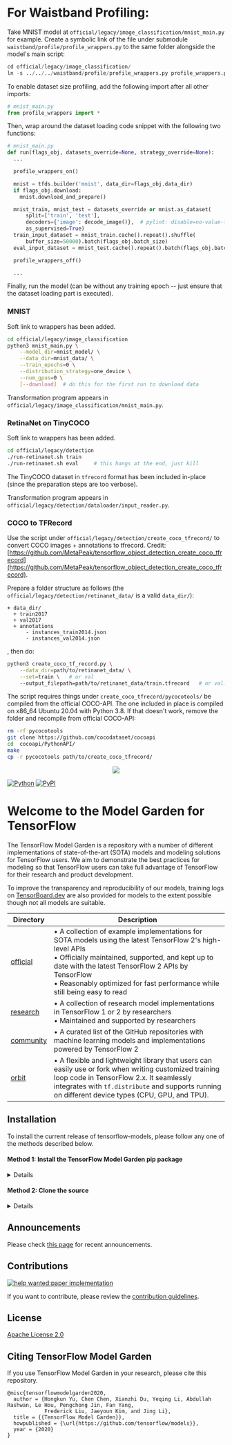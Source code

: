 # For Waistband Profiling:

Take MNIST model at `official/legacy/image_classification/mnist_main.py` for example. Create a symbolic link of the file under submodule
`waistband/profile/profile_wrappers.py` to the same folder alongside the model's main script:

```python
cd official/legacy/image_classification/
ln -s ../../../waistband/profile/profile_wrappers.py profile_wrappers.py
```

To enable dataset size profiling, add the following import after all other imports:

```python
# mnist_main.py
from profile_wrappers import *
```

Then, wrap around the dataset loading code snippet with the following two functions:

```python
# mnist_main.py
def run(flags_obj, datasets_override=None, strategy_override=None):
  ...

  profile_wrappers_on()

  mnist = tfds.builder('mnist', data_dir=flags_obj.data_dir)
  if flags_obj.download:
    mnist.download_and_prepare()

  mnist_train, mnist_test = datasets_override or mnist.as_dataset(
      split=['train', 'test'],
      decoders={'image': decode_image()},  # pylint: disable=no-value-for-parameter
      as_supervised=True)
  train_input_dataset = mnist_train.cache().repeat().shuffle(
      buffer_size=50000).batch(flags_obj.batch_size)
  eval_input_dataset = mnist_test.cache().repeat().batch(flags_obj.batch_size)

  profile_wrappers_off()

  ...
```

Finally, run the model (can be without any training epoch -- just ensure that the dataset loading part is executed).

### MNIST

Soft link to wrappers has been added.

```bash
cd official/legacy/image_classification
python3 mnist_main.py \
    --model_dir=mnist_model/ \
    --data_dir=mnist_data/ \
    --train_epochs=0 \
    --distribution_strategy=one_device \
    --num_gpus=0 \
    [--download]  # do this for the first run to download data
```

Transformation program appears in `official/legacy/image_classification/mnist_main.py`.

### RetinaNet on TinyCOCO

Soft link to wrappers has been added.

```bash
cd official/legacy/detection
./run-retinanet.sh train
./run-retinanet.sh eval     # this hangs at the end, just kill
```

The TinyCOCO dataset in `tfrecord` format has been included in-place (since the preparation steps are too verbose).

Transformation program appears in `official/legacy/detection/dataloader/input_reader.py`.

### COCO to TFRecord

Use the script under `official/legacy/detection/create_coco_tfrecord/` to convert COCO images + annotations to tfrecord. Credit: [https://github.com/MetaPeak/tensorflow_object_detection_create_coco_tfrecord](https://github.com/MetaPeak/tensorflow_object_detection_create_coco_tfrecord).

Prepare a folder structure as follows (the `official/legacy/detection/retinanet_data/` is a valid `data_dir/`):

```text
+ data_dir/
  + train2017
  + val2017
  + annotations
      - instances_train2014.json
      - instances_val2014.json
```

, then do:

```bash
python3 create_coco_tf_record.py \
    --data_dir=path/to/retinanet_data/ \
    --set=train \   # or val
    --output_filepath=path/to/retinanet_data/train.tfrecord   # or val.tfrecord
```

The script requires things under `create_coco_tfrecord/pycocotools/` be compiled from the official COCO-API. The one included in place is compiled on x86_64 Ubuntu 20.04 with Python 3.8. If that doesn't work, remove the folder and recompile from official COCO-API:

```bash
rm -rf pycocotools
git clone https://github.com/cocodataset/cocoapi
cd  cocoapi/PythonAPI/
make
cp -r pycocotools path/to/create_coco_tfrecord/
```


<div align="center">
  <img src="https://storage.googleapis.com/tf_model_garden/tf_model_garden_logo.png">
</div>

[![Python](https://img.shields.io/pypi/pyversions/tensorflow.svg?style=plastic)](https://badge.fury.io/py/tensorflow)
[![PyPI](https://badge.fury.io/py/tensorflow.svg)](https://badge.fury.io/py/tensorflow)

# Welcome to the Model Garden for TensorFlow

The TensorFlow Model Garden is a repository with a number of different
implementations of state-of-the-art (SOTA) models and modeling solutions for
TensorFlow users. We aim to demonstrate the best practices for modeling so that
TensorFlow users can take full advantage of TensorFlow for their research and
product development.

To improve the transparency and reproducibility of our models, training logs on
[TensorBoard.dev](https://tensorboard.dev) are also provided for models to the
extent possible though not all models are suitable.

| Directory | Description |
|-----------|-------------|
| [official](official) | • A collection of example implementations for SOTA models using the latest TensorFlow 2's high-level APIs<br />• Officially maintained, supported, and kept up to date with the latest TensorFlow 2 APIs by TensorFlow<br />• Reasonably optimized for fast performance while still being easy to read |
| [research](research) | • A collection of research model implementations in TensorFlow 1 or 2 by researchers<br />• Maintained and supported by researchers |
| [community](community) | • A curated list of the GitHub repositories with machine learning models and implementations powered by TensorFlow 2 |
| [orbit](orbit) | • A flexible and lightweight library that users can easily use or fork when writing customized training loop code in TensorFlow 2.x. It seamlessly integrates with `tf.distribute` and supports running on different device types (CPU, GPU, and TPU). |

## Installation

To install the current release of tensorflow-models, please follow any one of the methods described below.

#### Method 1: Install the TensorFlow Model Garden pip package

<details>

**tf-models-official** is the stable Model Garden package.
pip will install all models and dependencies automatically.

```shell
pip3 install tf-models-official
```

If you are using nlp packages, please also install **tensorflow-text**:

```shell
pip3 install tensorflow-text
```

Please check out our [example](https://github.com/tensorflow/text/blob/master/docs/tutorials/fine_tune_bert.ipynb)
to learn how to use a PIP package.

Note that **tf-models-official** may not include the latest changes in this
github repo. To include latest changes, you may install **tf-models-nightly**,
which is the nightly Model Garden package created daily automatically.

```shell
pip3 install tf-models-nightly
```

If you are using `nlp` packages, please also install tensorflow-text-nightly

```shell
pip3 install tensorflow-text-nightly
```
</details>


#### Method 2: Clone the source

<details>

1. Clone the GitHub repository:

```shell
git clone https://github.com/tensorflow/models.git
```

2. Add the top-level ***/models*** folder to the Python path.

```shell
export PYTHONPATH=$PYTHONPATH:/path/to/models
```

If you are using a Colab notebook, please set the Python path with os.environ.

```python
import os
os.environ['PYTHONPATH'] += ":/path/to/models"
```

3. Install other dependencies

```shell
pip3 install --user -r official/requirements.txt
```

Finally, if you are using nlp packages, please also install
**tensorflow-text-nightly**:

```shell
pip3 install tensorflow-text-nightly
```

</details>


## Announcements

Please check [this page](https://github.com/tensorflow/models/wiki/Announcements) for recent announcements.

## Contributions

[![help wanted:paper implementation](https://img.shields.io/github/issues/tensorflow/models/help%20wanted%3Apaper%20implementation)](https://github.com/tensorflow/models/labels/help%20wanted%3Apaper%20implementation)

If you want to contribute, please review the [contribution guidelines](https://github.com/tensorflow/models/wiki/How-to-contribute).

## License

[Apache License 2.0](LICENSE)

## Citing TensorFlow Model Garden

If you use TensorFlow Model Garden in your research, please cite this repository.

```
@misc{tensorflowmodelgarden2020,
  author = {Hongkun Yu, Chen Chen, Xianzhi Du, Yeqing Li, Abdullah Rashwan, Le Hou, Pengchong Jin, Fan Yang,
            Frederick Liu, Jaeyoun Kim, and Jing Li},
  title = {{TensorFlow Model Garden}},
  howpublished = {\url{https://github.com/tensorflow/models}},
  year = {2020}
}
```
